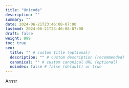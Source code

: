 ```yaml
---
title: "Unicode"
description: ""
summary: ""
date: 2024-06-21T23:46:08-07:00
lastmod: 2024-06-21T23:46:08-07:00
draft: false
weight: 999
toc: true
seo:
  title: "" # custom title (optional)
  description: "" # custom description (recommended)
  canonical: "" # custom canonical URL (optional)
  noindex: false # false (default) or true
---
```


Arrrrr
